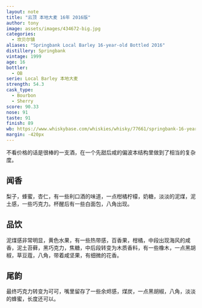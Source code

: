 ```yaml
---
layout: note
title: "云顶 本地大麦 16年 2016版"
author: tony
image: assets/images/434672-big.jpg
categories:
  - 坎贝尔镇
aliases: "Springbank Local Barley 16-year-old Bottled 2016"
distillery: Springbank
vintage: 1999
age: 16
bottler:
  - OB
serie: Local Barley 本地大麦
strength: 54.3
cask_type:
  - Bourbon
  - Sherry
score: 90.33
nose: 91
taste: 91
finish: 89
wb: https://www.whiskybase.com/whiskies/whisky/77661/springbank-16-year-old
margin: -420px
---
```

不看价格的话是很棒的一支酒，在一个先甜后咸的偏波本结构里做到了相当的复杂度。

## 闻香
梨子，蜂蜜，杏仁，有一些利口酒的味道，一点柑橘柠檬，奶糖，淡淡的泥煤，泥土感，一些巧克力。杯醒后有一些白面包，八角出现。

## 品饮
泥煤感非常明显，黄色水果，有一些热带感，百香果，柑橘，中段出现海风的咸香，泥土苔藓，黑巧克力，焦糖，中后段转变为木质香料，有一些橡木，一点黑胡椒，草豆蔻，八角，带着咸坚果，有细微的花香。

## 尾韵
最终巧克力转变为可可，嘴里留存了一些余烬感，煤炭，一点黑胡椒，八角，淡淡的蜂蜜，长度还可以。 
